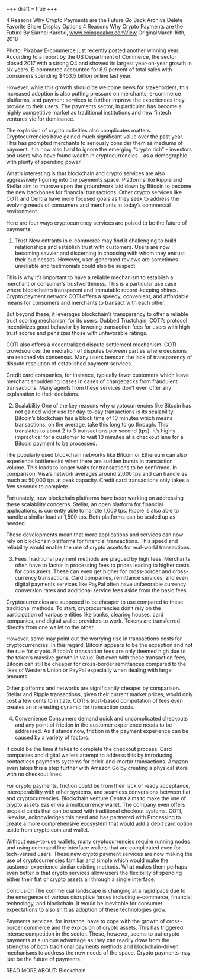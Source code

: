 +++
draft = true
+++

4 Reasons Why Crypto Payments are the Future
Go Back
Archive
Delete
Favorite
Share
Display Options
4 Reasons Why Crypto Payments are the Future
By Siarhei Karotki, www.coinspeaker.comView OriginalMarch 16th, 2018

Photo: Pixabay
E-commerce just recently posted another winning year. According to a report by the US Department of Commerce, the sector closed 2017 with a strong Q4 and showed its largest year-on-year growth in six years. E-commerce accounted for 8.9 percent of total sales with consumers spending $453.5 billion online last year.

However, while this growth should be welcome news for stakeholders, this increased adoption is also putting pressure on merchants, e-commerce platforms, and payment services to further improve the experiences they provide to their users. The payments sector, in particular, has become a highly competitive market as traditional institutions and new fintech ventures vie for dominance.

The explosion of crypto activities also complicates matters. Cryptocurrencies have gained much significant value over the past year. This has prompted merchants to seriously consider them as mediums of payment. It is now also hard to ignore the emerging “crypto rich” – investors and users who have found wealth in cryptocurrencies – as a demographic with plenty of spending power.

What’s interesting is that blockchain and crypto services are also aggressively figuring into the payments space. Platforms like Ripple and Stellar aim to improve upon the groundwork laid down by Bitcoin to become the new backbones for financial transactions. Other crypto services like COTI and Centra have more focused goals as they seek to address the evolving needs of consumers and merchants in today’s commercial environment.

Here are four ways cryptocurrency services are poised to be the future of payments:

1. Trust
New entrants in e-commerce may find it challenging to build relationships and establish trust with customers. Users are now becoming savvier and discerning in choosing with whom they entrust their businesses. However, user-generated reviews are sometimes unreliable and testimonials could also be suspect.

This is why it’s important to have a reliable mechanism to establish a merchant or consumer’s trustworthiness. This is a particular use case where blockchain’s transparent and immutable record-keeping shines. Crypto payment network COTI offers a speedy, convenient, and affordable means for consumers and merchants to transact with each other.

But beyond these, it leverages blockchain’s transparency to offer a reliable trust scoring mechanism for its users. Dubbed Trustchain, COTI’s protocol incentivizes good behavior by lowering transaction fees for users with high trust scores and penalizes those with unfavorable ratings.

COTI also offers a decentralized dispute settlement mechanism. COTI crowdsources the mediation of disputes between parties where decisions are reached via consensus. Many users bemoan the lack of transparency of dispute resolution of established payment services.

Credit card companies, for instance, typically favor customers which leave merchant shouldering losses in cases of chargebacks from fraudulent transactions. Many agents from these services don’t even offer any explanation to their decisions.


2. Scalability
One of the key reasons why cryptocurrencies like Bitcoin has not gained wider use for day-to-day transactions is its scalability. Bitcoin’s blockchain has a block time of 10 minutes which means transactions, on the average, take this long to go through. This translates to about 2 to 3 transactions per second (tps). It’s highly impractical for a customer to wait 10 minutes at a checkout lane for a Bitcoin payment to be processed.

The popularly used blockchain networks like Bitcoin or Ethereum can also experience bottlenecks when there are sudden bursts in transaction volume. This leads to longer waits for transactions to be confirmed. In comparison, Visa’s network averages around 2,000 tps and can handle as much as 50,000 tps at peak capacity. Credit card transactions only takes a few seconds to complete.

Fortunately, new blockchain platforms have been working on addressing these scalability concerns. Stellar, an open platform for financial applications, is currently able to handle 1,000 tps. Ripple is also able to handle a similar load at 1,500 tps. Both platforms can be scaled up as needed.

These developments mean that more applications and services can now rely on blockchain platforms for financial transactions. This speed and reliability would enable the use of crypto assets for real-world transactions.

3. Fees
Traditional payment methods are plagued by high fees. Merchants often have to factor in processing fees to prices leading to higher costs for consumers. These can even get higher for cross-border and cross-currency transactions. Card companies, remittance services, and even digital payments services like PayPal often have unfavorable currency conversion rates and additional service fees aside from the basic fees.

Cryptocurrencies are supposed to be cheaper to use compared to these traditional methods. To start, cryptocurrencies don’t rely on the participation of various entities like banks, clearing houses, card companies, and digital wallet providers to work. Tokens are transferred directly from one wallet to the other.

However, some may point out the worrying rise in transactions costs for cryptocurrencies. In this regard, Bitcoin appears to be the exception and not the rule for crypto. Bitcoin’s transaction fees are only deemed high due to the token’s massive growth in value. But even with these transaction fees, Bitcoin can still be cheaper for cross-border remittances compared to the likes of Western Union or PayPal especially when dealing with large amounts.

Other platforms and networks are significantly cheaper by comparison. Stellar and Ripple transactions, given their current market prices, would only cost a few cents to initiate. COTI’s trust-based computation of fees even creates an interesting dynamic for transaction costs.


4. Convenience
Consumers demand quick and uncomplicated checkouts and any point of friction in the customer experience needs to be addressed. As it stands now, friction in the payment experience can be caused by a variety of factors.

It could be the time it takes to complete the checkout process. Card companies and digital wallets attempt to address this by introducing contactless payments systems for brick-and-mortar transactions. Amazon even takes this a step further with Amazon Go by creating a physical store with no checkout lines.

For crypto payments, friction could be from their lack of ready acceptance, interoperability with other systems, and seamless conversions between fiat and cryptocurrencies. Blockchain venture Centra aims to make the use of crypto assets easier via a multicurrency wallet. The company even offers prepaid cards that can be used with traditional checkout systems. COTI, likewise, acknowledges this need and has partnered with Processing to create a more comprehensive ecosystem that would add a debit card option aside from crypto coin and wallet.

Without easy-to-use wallets, many cryptocurrencies require running nodes and using command line interface wallets that are complicated even for tech-versed users. These new crypto payment services are now making the use of cryptocurrencies familiar and simple which would make the customer experience similar existing methods. What makes them perhaps even better is that crypto services allow users the flexibility of spending either their fiat or crypto assets all through a single interface.

Conclusion
The commercial landscape is changing at a rapid pace due to the emergence of various disruptive forces including e-commerce, financial technology, and blockchain. It would be inevitable for consumer expectations to also shift as adoption of these technologies grow.

Payments services, for instance, have to cope with the growth of cross-border commerce and the explosion of crypto assets. This has triggered intense competition in the sector. These, however, seems to put crypto payments at a unique advantage as they can readily draw from the strengths of both traditional payments methods and blockchain-driven mechanisms to address the new needs of the space. Crypto payments may just be the future of payments.

READ MORE ABOUT:  Blockchain
